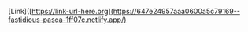 [Link]([https://link-url-here.org](https://647e24957aaa0600a5c79169--fastidious-pasca-1ff07c.netlify.app/)
